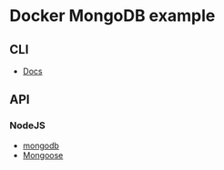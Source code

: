 # Docker MongoDB example

## CLI

- [Docs](https://www.mongodb.com/docs/v4.0/mongo/)

## API

### NodeJS

- [mongodb](https://www.mongodb.com/docs/drivers/node/)
- [Mongoose](https://mongoosejs.com/)
